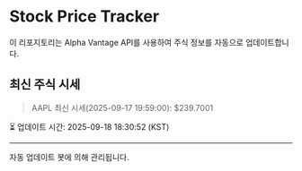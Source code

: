
# Stock Price Tracker

이 리포지토리는 Alpha Vantage API를 사용하여 주식 정보를 자동으로 업데이트합니다.

## 최신 주식 시세
> AAPL 최신 시세(2025-09-17 19:59:00): $239.7001

⏳ 업데이트 시간: 2025-09-18 18:30:52 (KST)

---
자동 업데이트 봇에 의해 관리됩니다.

